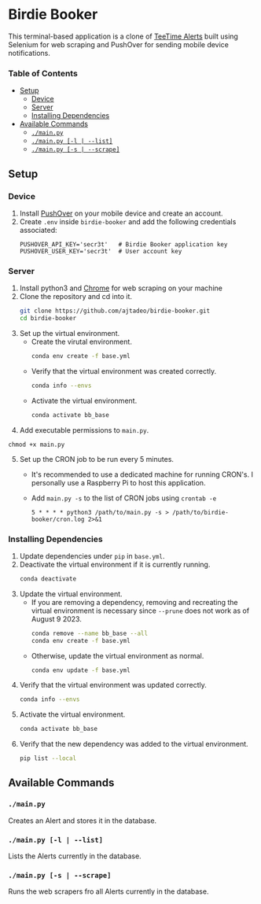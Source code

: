 # Birdie Booker <!-- omit in toc -->
This terminal-based application is a clone of [TeeTime Alerts](https://teetimealerts.io/) built using Selenium for web scraping and PushOver for sending mobile device notifications.

### Table of Contents <!-- omit in toc -->
- [Setup](#setup)
  - [Device](#device)
  - [Server](#server)
  - [Installing Dependencies](#installing-dependencies)
- [Available Commands](#available-commands)
  - [`./main.py`](#mainpy)
  - [`./main.py [-l | --list]`](#mainpy--l----list)
  - [`./main.py [-s | --scrape]`](#mainpy--s----scrape)


## Setup

### Device
1. Install [PushOver](https://pushover.net/) on your mobile device and create an account.
2. Create `.env` inside `birdie-booker` and add the following credentials associated:
    ```env
    PUSHOVER_API_KEY='secr3t'   # Birdie Booker application key
    PUSHOVER_USER_KEY='secr3t'  # User account key
    ```
    
### Server

1. Install python3 and [Chrome](https://www.google.com/chrome/) for web scraping on your machine
1. Clone the repository and cd into it.
    ```sh
    git clone https://github.com/ajtadeo/birdie-booker.git
    cd birdie-booker
    ```
3. Set up the virtual environment.
    * Create the virutal environment.
        ```sh
        conda env create -f base.yml
        ```
    * Verify that the virtual environment was created correctly.
        ```sh
        conda info --envs
        ```
    * Activate the virtual environment.
        ```sh
        conda activate bb_base
        ```
4. Add executable permissions to `main.py`.
  ```
  chmod +x main.py
  ```
5. Set up the CRON job to be run every 5 minutes.
    * It's recommended to use a dedicated machine for running CRON's. I personally use a Raspberry Pi to host this application.
    * Add `main.py -s` to the list of CRON jobs using `crontab -e`
  
        ```
        5 * * * * python3 /path/to/main.py -s > /path/to/birdie-booker/cron.log 2>&1
        ```

### Installing Dependencies
1. Update dependencies under `pip` in `base.yml`.
2. Deactivate the virtual environment if it is currently running.
    ```sh
    conda deactivate
    ```
3. Update the virtual environment. 
    * If you are removing a dependency, removing and recreating the virtual environment is necessary since `--prune` does not work as of August 9 2023. 
        ```sh
        conda remove --name bb_base --all
        conda env create -f base.yml
        ```
    * Otherwise, update the virtual environment as normal.
        ```sh
        conda env update -f base.yml
        ```
4. Verify that the virtual environment was updated correctly.
    ```sh
    conda info --envs
    ```
5. Activate the virtual environment.
    ```sh
    conda activate bb_base
    ```
6. Verify that the new dependency was added to the virtual environment.
    ```sh
    pip list --local

## Available Commands

### `./main.py`
Creates an Alert and stores it in the database.

### `./main.py [-l | --list]`
Lists the Alerts currently in the database.

### `./main.py [-s | --scrape]`
Runs the web scrapers fro all Alerts currently in the database.